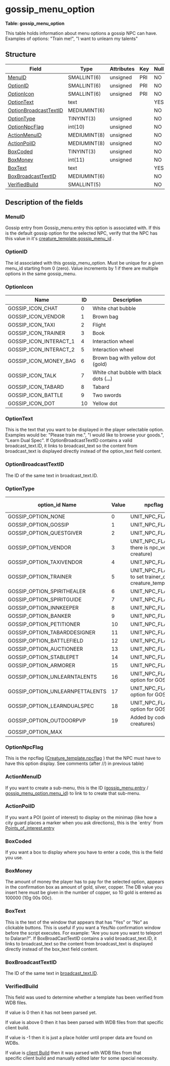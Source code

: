 # gossip\_menu\_option

**Table: gossip\_menu\_option**

This table holds information about menu options a gossip NPC can have. Examples of options: "Train me!", "I want to unlearn my talents"

## Structure

| Field                      | Type         | Attributes | Key | Null | Default | Extra | Comment |
|----------------------------|--------------|------------|-----|------|---------|-------|---------|
| [MenuID][1]                | SMALLINT(6)  | unsigned   | PRI | NO   |         |       |         |
| [OptionID][2]              | SMALLINT(6)  | unsigned   | PRI | NO   |         |       |         |
| [OptionIcon][3]            | SMALLINT(6)  | unsigned   | PRI | NO   |         |       |         |
| [OptionText][4]            | text         |            |     | YES  | NULL    |       |         |
| [OptionBroadcastTextID][5] | MEDIUMINT(6) |            |     | NO   |         |       |         |
| [OptionType][6]            | TINYINT(3)   | unsigned   |     | NO   |         |       |         |
| [OptionNpcFlag][7]         | int(10)      | unsigned   |     | NO   |         |       |         |
| [ActionMenuID][8]          | MEDIUMINT(8) | unsigned   |     | NO   |         |       |         |
| [ActionPoiID][9]           | MEDIUMINT(8) | unsigned   |     | NO   |         |       |         |
| [BoxCoded][10]             | TINYINT(3)   | unsigned   |     | NO   |         |       |         |
| [BoxMoney][11]             | int(11)      | unsigned   |     | NO   |         |       |         |
| [BoxText][12]              | text         |            |     | YES  | NULL    |       |         |
| [BoxBroadcastTextID][13]   | MEDIUMINT(6) |            |     | NO   |         |       |         |
| [VerifiedBuild][14]        | SMALLINT(5)  |            |     | NO   |         |       |         |

[1]: #menuid
[2]: #optionid
[3]: #optionicon
[4]: #optiontext
[5]: #optionbroadcasttextid
[6]: #optiontype
[7]: #optionnpcflag
[8]: #actionmenuid
[9]: #actionpoiid
[10]: #boxcoded
[11]: #boxmoney
[12]: #boxtext
[13]: #boxbroadcasttextid
[14]: #verifiedbuild

## Description of the fields

### MenuID

Gossip entry from Gossip\_menu.entry this option is associated with.
If this is the default gossip option for the selected NPC, verify that the NPC has this value in it's [creature\_template.gossip\_menu\_id](http://www.azerothcore.org/wiki/creature_template#creature_template-gossip_menu_id) .

### OptionID

The id associated with this gossip\_menu\_option. Must be unique for a given menu\_id starting from 0 (zero).
Value increments by 1 if there are multiple options in the same gossip\_menu.

### OptionIcon

| Name                      | ID | Description                                 |
|---------------------------|----|---------------------------------------------|
| GOSSIP\_ICON\_CHAT        | 0  | White chat bubble                           |
| GOSSIP\_ICON\_VENDOR      | 1  | Brown bag                                   |
| GOSSIP\_ICON\_TAXI        | 2  | Flight                                      |
| GOSSIP\_ICON\_TRAINER     | 3  | Book                                        |
| GOSSIP\_ICON\_INTERACT\_1 | 4  | Interaction wheel                           |
| GOSSIP\_ICON\_INTERACT\_2 | 5  | Interaction wheel                           |
| GOSSIP\_ICON\_MONEY\_BAG  | 6  | Brown bag with yellow dot (gold)            |
| GOSSIP\_ICON\_TALK        | 7  | White chat bubble with black dots (**...**) |
| GOSSIP\_ICON\_TABARD      | 8  | Tabard                                      |
| GOSSIP\_ICON\_BATTLE      | 9  | Two swords                                  |
| GOSSIP\_ICON\_DOT         | 10 | Yellow dot                                  |

### OptionText

This is the text that you want to be displayed in the player selectable option. Examples would be: "Please train me.", "I would like to browse your goods.", "Learn Dual Spec".
If OptionBroadcastTextID contains a valid broadcast\_text.ID, it links to broadcast\_text so the content from broadcast\_text is displayed directly instead of the option\_text field content.

### OptionBroadcastTextID

The ID of the same text in broadcast\_text.ID.

### OptionType

| option_id Name                  | Value | npcflag Name (& comment)                                                    | npcflag value |
|---------------------------------|-------|-----------------------------------------------------------------------------|---------------|
| GOSSIP_OPTION_NONE              | 0     | UNIT_NPC_FLAG_NONE                                                          | 0             |
| GOSSIP_OPTION_GOSSIP            | 1     | UNIT_NPC_FLAG_GOSSIP                                                        | 1             |
| GOSSIP_OPTION_QUESTGIVER        | 2     | UNIT_NPC_FLAG_QUESTGIVER                                                    | 2             |
| GOSSIP_OPTION_VENDOR            | 3     | UNIT_NPC_FLAG_VENDOR (Make sure there is npc_vendor data for this creature) | 128           |
| GOSSIP_OPTION_TAXIVENDOR        | 4     | UNIT_NPC_FLAG_TAXIVENDOR                                                    | 8192          |
| GOSSIP_OPTION_TRAINER           | 5     | UNIT_NPC_FLAG_TRAINER (Remember to set trainer_class in creature_template)  | 16            |
| GOSSIP_OPTION_SPIRITHEALER      | 6     | UNIT_NPC_FLAG_SPIRITHEALER                                                  | 16384         |
| GOSSIP_OPTION_SPIRITGUIDE       | 7     | UNIT_NPC_FLAG_SPIRITGUIDE                                                   | 32768         |
| GOSSIP_OPTION_INNKEEPER         | 8     | UNIT_NPC_FLAG_INNKEEPER                                                     | 65536         |
| GOSSIP_OPTION_BANKER            | 9     | UNIT_NPC_FLAG_BANKER                                                        | 131072        |
| GOSSIP_OPTION_PETITIONER        | 10    | UNIT_NPC_FLAG_PETITIONER                                                    | 262144        |
| GOSSIP_OPTION_TABARDDESIGNER    | 11    | UNIT_NPC_FLAG_TABARDDESIGNER                                                | 524288        |
| GOSSIP_OPTION_BATTLEFIELD       | 12    | UNIT_NPC_FLAG_BATTLEFIELDPERSON                                             | 1048576       |
| GOSSIP_OPTION_AUCTIONEER        | 13    | UNIT_NPC_FLAG_AUCTIONEER                                                    | 2097152       |
| GOSSIP_OPTION_STABLEPET         | 14    | UNIT_NPC_FLAG_STABLE                                                        | 4194304       |
| GOSSIP_OPTION_ARMORER           | 15    | UNIT_NPC_FLAG_ARMORER (not used)                                            | 4096          |
| GOSSIP_OPTION_UNLEARNTALENTS    | 16    | UNIT_NPC_FLAG_TRAINER (bonus option for GOSSIP_OPTION_TRAINER)              | 16            |
| GOSSIP_OPTION_UNLEARNPETTALENTS | 17    | UNIT_NPC_FLAG_TRAINER (bonus option for GOSSIP_OPTION_TRAINER)              | 16            |
| GOSSIP_OPTION_LEARNDUALSPEC     | 18    | UNIT_NPC_FLAG_TRAINER (bonus option for GOSSIP_OPTION_TRAINER)              | 16            |
| GOSSIP_OPTION_OUTDOORPVP        | 19    | Added by code (option for outdoor PvP creatures)                            |               |
| GOSSIP_OPTION_MAX               |       |                                                                             |               |


### OptionNpcFlag

This is the npcflag ([Creature\_template.npcflag](creature_template#creature_template-npcflag) ) that the NPC must have to have this option display. See comments (after //) in previous table)

### ActionMenuID

If you want to create a sub-menu, this is the ID ([gossip\_menu.entry](http://www.azerothcore.org/wiki/gossip_menu#entry) / [gossip\_menu\_option.menu\_id](http://www.azerothcore.org/wiki/gossip_menu_option#menu_id)) to link to to create that sub-menu.

### ActionPoiID

If you want a POI (point of interest) to display on the minimap (like how a city guard places a marker when you ask directions), this is the \`entry\` from [Points\_of\_interest.entry](http://www.azerothcore.org/wiki/points_of_interest#entry)

### BoxCoded

If you want a box to display where you have to enter a code, this is the field you use.

### BoxMoney

The amount of money the player has to pay for the selected option, appears in the confirmation box as amount of gold, silver, copper.
The DB value you insert here must be given in the number of copper, so 10 gold is entered as 100000 (10g 00s 00c).

### BoxText

This is the text of the window that appears that has "Yes" or "No" as clickable buttons. This is useful if you want a Yes/No confirmation window before the script executes. For example: "Are you sure you want to teleport to Dalaran?".
If BoxBroadCastTextID contains a valid broadcast\_text.ID, it links to broadcast\_text so the content from broadcast\_text is displayed directly instead of the box\_text field content.

### BoxBroadcastTextID

The ID of the same text in [broadcast\_text.ID](http://www.azerothcore.org/wiki/broadcast_text#broadcast_text-ID).

### VerifiedBuild

This field was used to determine whether a template has been verified from WDB files.

If value is 0 then it has not been parsed yet.

If value is above 0 then it has been parsed with WDB files from that specific client build.

If value is -1 then it is just a place holder until proper data are found on WDBs.

If value is [client Build](http://www.azerothcore.org/wiki/realmlist#gamebuild) then it was parsed with WDB files from that specific client build and manually edited later for some special necessity.
